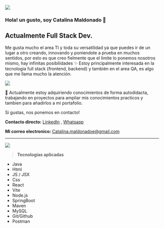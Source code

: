  ![](https://i.postimg.cc/tJ3JFkRh/Compostemos-15.png)

### Hola! un gusto, soy Catalina Maldonado 🌻
**Actualmente Full Stack Dev.**
------------
Me gusta mucho el area TI y toda su versatilidad ya que puedes ir de un lugar a otro creando, innovando y poniendote a prueba en muchos sentidos, por esto es que creo fielmente que el limite lo ponemos nosotros mismo, hay infinitas posibilidades ✨
Estoy principalmente interesada en la tecnologia full stack {frontend, backend} y también en el area QA, es algo que me llama mucho la atención.

![](https://i.postimg.cc/RC2ZXNWW/6.png)

🌱 Actualmente estoy adquiriendo conocimientos de forma autodidacta, trabajando en proyectos para ampliar mis conocimientos practicos y tambien para añadirlos a mi portafolio.

Si gustas, nos ponemos en contacto!

**Contacto directo:** [LinkedIn](https://www.linkedin.com/in/catamaep/ "Heading link") , [Whatsapp](https://w.app/vzfdIb "Heading link")


**Mi correo electronico:**
 Catalina.maldonadoe@gmail.com

------------
  ![](https://i.postimg.cc/52Szhwz7/5.png)
> **Tecnologias aplicadas**
- Java
- Html
- JS / JSX
- Css
- React
- Vite
- Node.js
- SpringBoot
- Maven
- MySQL
- Git/Github
- Postman
